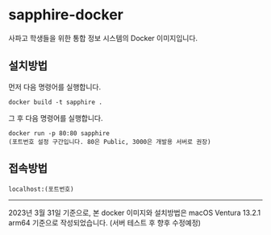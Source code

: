 # sapphire-docker
사파고 학생들을 위한 통합 정보 시스템의 Docker 이미지입니다.

## 설치방법
먼저 다음 명령어를 실행합니다.
```
docker build -t sapphire .
```
그 후 다음 명령어를 실행합니다.
```
docker run -p 80:80 sapphire
(포트번호 설정 구간입니다. 80은 Public, 3000은 개발용 서버로 권장)
```
## 접속방법
```
localhost:(포트번호)
```
-----------------------
2023년 3월 31일 기준으로, 본 docker 이미지와 설치방법은 macOS Ventura 13.2.1 arm64 기준으로 작성되었습니다.
(서버 테스트 후 향후 수정예정)
